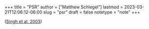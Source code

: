 +++
title = "PSR"
author = ["Matthew Schlegel"]
lastmod = 2023-03-21T12:06:12-06:00
slug = "psr"
draft = false
notetype = "note"
+++

(<a href="#citeproc_bib_item_1">Singh et al. 2003</a>)
